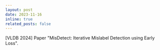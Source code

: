```yaml
---
layout: post
date: 2023-11-16 
inline: true
related_posts: false
---
```


[VLDB 2024] Paper "MisDetect: Iterative Mislabel Detection using Early Loss".
